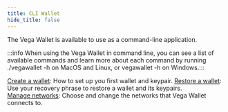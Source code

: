 ```yaml
---
title: CLI Wallet
hide_title: false
---
```


The Vega Wallet is available to use as a command-line application. 

:::info When using the Vega Wallet in command line, you can see a list of available commands and learn more about each command by running ./vegawallet -h on MacOS and Linux, or vegawallet -h on Windows.:::

[Create a wallet](/docs/tools/vega-wallet/cli-wallet/latest/create-wallet): How to set up you first wallet and keypair. 
[Restore a wallet](/docs/tools/vega-wallet/cli-wallet/latest/guides/restore-wallet): Use your recovery phrase to restore a wallet and its keypairs.  
[Manage networks](/docs/tools/vega-wallet/cli-wallet/latest/guides/manage-networks): Choose and change the networks that Vega Wallet connects to. 
